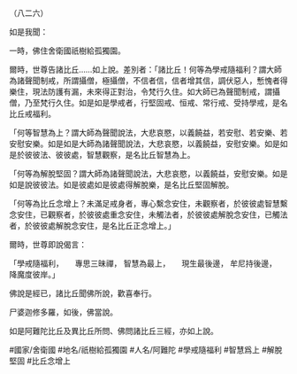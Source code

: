 （八二六）

如是我聞：

一時，佛住舍衛國祇樹給孤獨園。

爾時，世尊告諸比丘……如上說。差別者：「諸比丘！何等為學戒隨福利？謂大師為諸聲聞制戒，所謂攝僧，極攝僧，不信者信，信者增其信，調伏惡人，慙愧者得樂住，現法防護有漏，未來得正對治，令梵行久住。如大師已為聲聞制戒，謂攝僧，乃至梵行久住。如是如是學戒者，行堅固戒、恒戒、常行戒、受持學戒，是名比丘戒福利。

「何等智慧為上？謂大師為聲聞說法，大悲哀愍，以義饒益，若安慰、若安樂、若安慰安樂。如是如是大師為諸聲聞說法，大悲哀愍，以義饒益，安慰安樂。如是如是於彼彼法、彼彼處，智慧觀察，是名比丘智慧為上。

「何等為解脫堅固？謂大師為諸聲聞說法，大悲哀愍，以義饒益，安慰安樂。如是如是說彼彼法。如是彼處如是彼處得解脫樂，是名比丘堅固解脫。

「何等為比丘念增上？未滿足戒身者，專心繫念安住，未觀察者，於彼彼處智慧繫念安住，已觀察者，於彼彼處重念安住，未觸法者，於彼彼處解脫念安住，已觸法者，於彼彼處解脫念安住，是名比丘正念增上。」

爾時，世尊即說偈言：

「學戒隨福利，　　專思三昧禪，
智慧為最上，　　現生最後邊，
牟尼持後邊，　　降魔度彼岸。」

佛說是經已，諸比丘聞佛所說，歡喜奉行。

尸婆迦修多羅，如後，佛當說。

如是阿難陀比丘及異比丘所問、佛問諸比丘三經，亦如上說。

#國家/舍衛國
#地名/祇樹給孤獨園
#人名/阿難陀
#學戒隨福利
#智慧爲上
#解脫堅固
#比丘念增上
